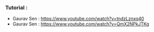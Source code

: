 ### Tutorial :
* Gaurav Sen : https://www.youtube.com/watch?v=tndzLznxq40 
* Gaurav Sen : https://www.youtube.com/watch?v=QmX2NPkJTKg
